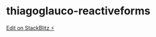 # thiagoglauco-reactiveforms

[Edit on StackBlitz ⚡️](https://stackblitz.com/edit/thiagoglauco-reactiveforms)